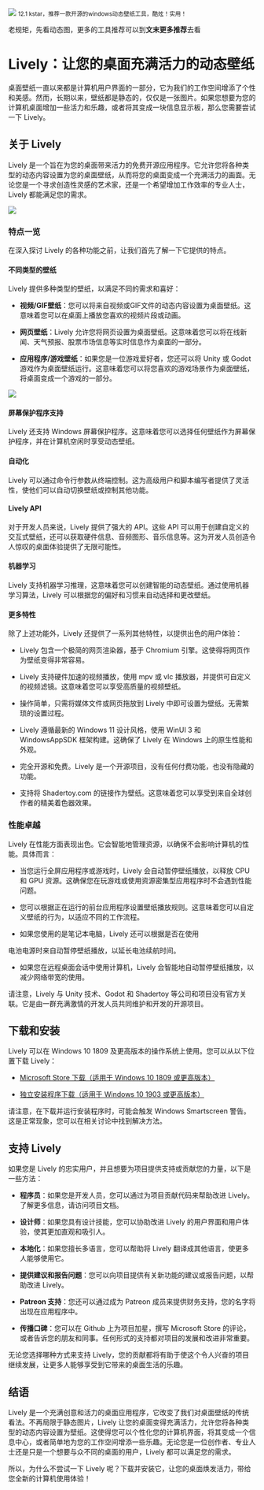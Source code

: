 <img src="/assets/image/230917-windows动态桌面壁纸-1.png" style="max-width: 70%; height: auto;">
<small>12.1 kstar，推荐一款开源的windows动态壁纸工具，酷炫！实用！</small>



老规矩，先看动态图，更多的工具推荐可以到**文末更多推荐**去看






# Lively：让您的桌面充满活力的动态壁纸

桌面壁纸一直以来都是计算机用户界面的一部分，它为我们的工作空间增添了个性和美感。然而，长期以来，壁纸都是静态的，仅仅是一张图片。如果您想要为您的计算机桌面增加一些活力和乐趣，或者将其变成一块信息显示板，那么您需要尝试一下 Lively。
## 关于 Lively

Lively 是一个旨在为您的桌面带来活力的免费开源应用程序。它允许您将各种类型的动态内容设置为您的桌面壁纸，从而将您的桌面变成一个充满活力的画面。无论您是一个寻求创造性灵感的艺术家，还是一个希望增加工作效率的专业人士，Lively 都能满足您的需求。

![](/assets/image/230917-windows动态桌面壁纸-1.png)

### 特点一览

在深入探讨 Lively 的各种功能之前，让我们首先了解一下它提供的特点。

#### 不同类型的壁纸

Lively 提供多种类型的壁纸，以满足不同的需求和喜好：

- **视频/GIF壁纸**：您可以将来自视频或GIF文件的动态内容设置为桌面壁纸。这意味着您可以在桌面上播放您喜欢的视频片段或动画。

- **网页壁纸**：Lively 允许您将网页设置为桌面壁纸。这意味着您可以将在线新闻、天气预报、股票市场信息等实时信息作为桌面的一部分。

- **应用程序/游戏壁纸**：如果您是一位游戏爱好者，您还可以将 Unity 或 Godot 游戏作为桌面壁纸运行。这意味着您可以将您喜欢的游戏场景作为桌面壁纸，将桌面变成一个游戏的一部分。


![](/assets/image/230917-windows动态桌面壁纸-2.png)


#### 屏幕保护程序支持

Lively 还支持 Windows 屏幕保护程序。这意味着您可以选择任何壁纸作为屏幕保护程序，并在计算机空闲时享受动态壁纸。

#### 自动化

Lively 可以通过命令行参数从终端控制。这为高级用户和脚本编写者提供了灵活性，使他们可以自动切换壁纸或控制其他功能。

#### Lively API

对于开发人员来说，Lively 提供了强大的 API。这些 API 可以用于创建自定义的交互式壁纸，还可以获取硬件信息、音频图形、音乐信息等。这为开发人员创造令人惊叹的桌面体验提供了无限可能性。

#### 机器学习

Lively 支持机器学习推理，这意味着您可以创建智能的动态壁纸。通过使用机器学习算法，Lively 可以根据您的偏好和习惯来自动选择和更改壁纸。

#### 更多特性

除了上述功能外，Lively 还提供了一系列其他特性，以提供出色的用户体验：

- Lively 包含一个极简的网页渲染器，基于 Chromium 引擎。这使得将网页作为壁纸变得非常容易。

- Lively 支持硬件加速的视频播放，使用 mpv 或 vlc 播放器，并提供可自定义的视频滤镜。这意味着您可以享受高质量的视频壁纸。

- 操作简单，只需将媒体文件或网页拖放到 Lively 中即可设置为壁纸。无需繁琐的设置过程。

- Lively 遵循最新的 Windows 11 设计风格，使用 WinUI 3 和 WindowsAppSDK 框架构建。这确保了 Lively 在 Windows 上的原生性能和外观。

- 完全开源和免费。Lively 是一个开源项目，没有任何付费功能，也没有隐藏的功能。

- 支持将 Shadertoy.com 的链接作为壁纸。这意味着您可以享受到来自全球创作者的精美着色器效果。

### 性能卓越

Lively 在性能方面表现出色。它会智能地管理资源，以确保不会影响计算机的性能。具体而言：

- 当您运行全屏应用程序或游戏时，Lively 会自动暂停壁纸播放，以释放 CPU 和 GPU 资源。这确保您在玩游戏或使用资源密集型应用程序时不会遇到性能问题。

- 您可以根据正在运行的前台应用程序设置壁纸播放规则。这意味着您可以自定义壁纸的行为，以适应不同的工作流程。

- 如果您使用的是笔记本电脑，Lively 还可以根据是否在使用

电池电源时来自动暂停壁纸播放，以延长电池续航时间。

- 如果您在远程桌面会话中使用计算机，Lively 会智能地自动暂停壁纸播放，以减少网络带宽的使用。

请注意，Lively 与 Unity 技术、Godot 和 Shadertoy 等公司和项目没有官方关联。它是由一群充满激情的开发人员共同维护和开发的开源项目。

## 下载和安装

Lively 可以在 Windows 10 1809 及更高版本的操作系统上使用。您可以从以下位置下载 Lively：

- [Microsoft Store 下载（适用于 Windows 10 1809 或更高版本）](https://www.microsoft.com/en-us/p/lively-wallpaper/9ntmqsq5l1br)

- [独立安装程序下载（适用于 Windows 10 1903 或更高版本）](https://github.com/rocksdanister/lively/releases)

请注意，在下载并运行安装程序时，可能会触发 Windows Smartscreen 警告。这是正常现象，您可以在相关讨论中找到解决方法。

## 支持 Lively

如果您是 Lively 的忠实用户，并且想要为项目提供支持或贡献您的力量，以下是一些方法：

- **程序员**：如果您是开发人员，您可以通过为项目贡献代码来帮助改进 Lively。了解更多信息，请访问项目文档。

- **设计师**：如果您具有设计技能，您可以协助改进 Lively 的用户界面和用户体验，使其更加直观和吸引人。

- **本地化**：如果您擅长多语言，您可以帮助将 Lively 翻译成其他语言，使更多人能够使用它。

- **提供建议和报告问题**：您可以向项目提供有关新功能的建议或报告问题，以帮助改进 Lively。

- **Patreon 支持**：您还可以通过成为 Patreon 成员来提供财务支持，您的名字将出现在应用程序中。

- **传播口碑**：您可以在 Github 上为项目加星，撰写 Microsoft Store 的评论，或者告诉您的朋友和同事。任何形式的支持都对项目的发展和改进非常重要。

无论您选择哪种方式来支持 Lively，您的贡献都将有助于使这个令人兴奋的项目继续发展，让更多人能够享受到它带来的桌面生活的乐趣。

## 结语

Lively 是一个充满创意和活力的桌面应用程序，它改变了我们对桌面壁纸的传统看法。不再局限于静态图片，Lively 让您的桌面变得充满活力，允许您将各种类型的动态内容设置为壁纸。这使得您可以个性化您的计算机界面，将其变成一个信息中心，或者简单地为您的工作空间增添一些乐趣。无论您是一位创作者、专业人士还是只是一个想要与众不同的桌面的用户，Lively 都可以满足您的需求。

所以，为什么不尝试一下 Lively 呢？下载并安装它，让您的桌面焕发活力，带给您全新的计算机使用体验！
